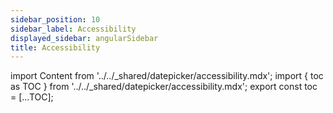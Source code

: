 ```yaml
---
sidebar_position: 10
sidebar_label: Accessibility
displayed_sidebar: angularSidebar
title: Accessibility
---
```


import Content from '../../_shared/datepicker/accessibility.mdx';
import { toc as TOC } from '../../_shared/datepicker/accessibility.mdx';
export const toc = [...TOC];

<Content />